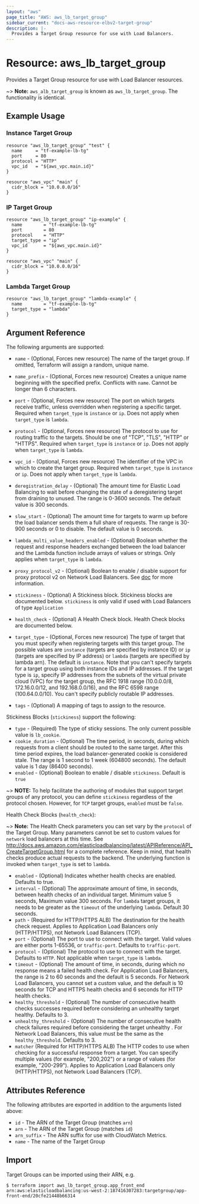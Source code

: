```yaml
---
layout: "aws"
page_title: "AWS: aws_lb_target_group"
sidebar_current: "docs-aws-resource-elbv2-target-group"
description: |-
  Provides a Target Group resource for use with Load Balancers.
---
```


# Resource: aws_lb_target_group

Provides a Target Group resource for use with Load Balancer resources.

~> **Note:** `aws_alb_target_group` is known as `aws_lb_target_group`. The functionality is identical.

## Example Usage

### Instance Target Group

```hcl
resource "aws_lb_target_group" "test" {
  name     = "tf-example-lb-tg"
  port     = 80
  protocol = "HTTP"
  vpc_id   = "${aws_vpc.main.id}"
}

resource "aws_vpc" "main" {
  cidr_block = "10.0.0.0/16"
}
```

### IP Target Group

```hcl
resource "aws_lb_target_group" "ip-example" {
  name        = "tf-example-lb-tg"
  port        = 80
  protocol    = "HTTP"
  target_type = "ip"
  vpc_id      = "${aws_vpc.main.id}"
}

resource "aws_vpc" "main" {
  cidr_block = "10.0.0.0/16"
}
```

### Lambda Target Group

```hcl
resource "aws_lb_target_group" "lambda-example" {
  name        = "tf-example-lb-tg"
  target_type = "lambda"
}
```

## Argument Reference

The following arguments are supported:

* `name` - (Optional, Forces new resource) The name of the target group. If omitted, Terraform will assign a random, unique name.
* `name_prefix` - (Optional, Forces new resource) Creates a unique name beginning with the specified prefix. Conflicts with `name`. Cannot be longer than 6 characters.

* `port` - (Optional, Forces new resource) The port on which targets receive traffic, unless overridden when registering a specific target. Required when `target_type` is `instance` or `ip`. Does not apply when `target_type` is `lambda`.
* `protocol` - (Optional, Forces new resource) The protocol to use for routing traffic to the targets. Should be one of "TCP", "TLS", "HTTP" or "HTTPS". Required when `target_type` is `instance` or `ip`. Does not apply when `target_type` is `lambda`.
* `vpc_id` - (Optional, Forces new resource) The identifier of the VPC in which to create the target group. Required when `target_type` is `instance` or `ip`. Does not apply when `target_type` is `lambda`.
* `deregistration_delay` - (Optional) The amount time for Elastic Load Balancing to wait before changing the state of a deregistering target from draining to unused. The range is 0-3600 seconds. The default value is 300 seconds.
* `slow_start` - (Optional) The amount time for targets to warm up before the load balancer sends them a full share of requests. The range is 30-900 seconds or 0 to disable. The default value is 0 seconds.
* `lambda_multi_value_headers_enabled` - (Optional) Boolean whether the request and response headers exchanged between the load balancer and the Lambda function include arrays of values or strings. Only applies when `target_type` is `lambda`.
* `proxy_protocol_v2` - (Optional) Boolean to enable / disable support for proxy protocol v2 on Network Load Balancers. See [doc](https://docs.aws.amazon.com/elasticloadbalancing/latest/network/load-balancer-target-groups.html#proxy-protocol) for more information.
* `stickiness` - (Optional) A Stickiness block. Stickiness blocks are documented below. `stickiness` is only valid if used with Load Balancers of type `Application`
* `health_check` - (Optional) A Health Check block. Health Check blocks are documented below.
* `target_type` - (Optional, Forces new resource) The type of target that you must specify when registering targets with this target group.
The possible values are `instance` (targets are specified by instance ID) or `ip` (targets are specified by IP address) or `lambda` (targets are specified by lambda arn).
The default is `instance`. Note that you can't specify targets for a target group using both instance IDs and IP addresses.
If the target type is `ip`, specify IP addresses from the subnets of the virtual private cloud (VPC) for the target group,
the RFC 1918 range (10.0.0.0/8, 172.16.0.0/12, and 192.168.0.0/16), and the RFC 6598 range (100.64.0.0/10).
You can't specify publicly routable IP addresses.
* `tags` - (Optional) A mapping of tags to assign to the resource.

Stickiness Blocks (`stickiness`) support the following:

* `type` - (Required) The type of sticky sessions. The only current possible value is `lb_cookie`.
* `cookie_duration` - (Optional) The time period, in seconds, during which requests from a client should be routed to the same target. After this time period expires, the load balancer-generated cookie is considered stale. The range is 1 second to 1 week (604800 seconds). The default value is 1 day (86400 seconds).
* `enabled` - (Optional) Boolean to enable / disable `stickiness`. Default is `true`

~> **NOTE:** To help facilitate the authoring of modules that support target groups of any protocol, you can define `stickiness` regardless of the protocol chosen. However, for `TCP` target groups, `enabled` must be `false`.

Health Check Blocks (`health_check`):

~> **Note:** The Health Check parameters you can set vary by the `protocol` of
the Target Group. Many parameters cannot be set to custom values for `network`
load balancers at this time. See
http://docs.aws.amazon.com/elasticloadbalancing/latest/APIReference/API_CreateTargetGroup.html
for a complete reference.
Keep in mind, that health checks produce actual requests to the backend.
The underlying function is invoked when `target_type` is set to `lambda`.

* `enabled` - (Optional) Indicates whether  health checks are enabled. Defaults to true.
* `interval` - (Optional) The approximate amount of time, in seconds, between health checks of an individual target. Minimum value 5 seconds, Maximum value 300 seconds. For `lambda` target groups, it needs to be greater as the `timeout` of the underlying `lambda`. Default 30 seconds.
* `path` - (Required for HTTP/HTTPS ALB) The destination for the health check request. Applies to Application Load Balancers only (HTTP/HTTPS), not Network Load Balancers (TCP).
* `port` - (Optional) The port to use to connect with the target. Valid values are either ports 1-65536, or `traffic-port`. Defaults to `traffic-port`.
* `protocol` - (Optional) The protocol to use to connect with the target. Defaults to `HTTP`. Not applicable when `target_type` is `lambda`.
* `timeout` - (Optional) The amount of time, in seconds, during which no response means a failed health check. For Application Load Balancers, the range is 2 to 60 seconds and the default is 5 seconds. For Network Load Balancers, you cannot set a custom value, and the default is 10 seconds for TCP and HTTPS health checks and 6 seconds for HTTP health checks.
* `healthy_threshold` - (Optional) The number of consecutive health checks successes required before considering an unhealthy target healthy. Defaults to 3.
* `unhealthy_threshold` - (Optional) The number of consecutive health check failures required before considering the target unhealthy . For Network Load Balancers, this value must be the same as the `healthy_threshold`. Defaults to 3.
* `matcher` (Required for HTTP/HTTPS ALB) The HTTP codes to use when checking for a successful response from a target. You can specify multiple values (for example, "200,202") or a range of values (for example, "200-299"). Applies to Application Load Balancers only (HTTP/HTTPS), not Network Load Balancers (TCP).   

## Attributes Reference

The following attributes are exported in addition to the arguments listed above:

* `id` - The ARN of the Target Group (matches `arn`)
* `arn` - The ARN of the Target Group (matches `id`)
* `arn_suffix` - The ARN suffix for use with CloudWatch Metrics.
* `name` - The name of the Target Group

## Import

Target Groups can be imported using their ARN, e.g.

```
$ terraform import aws_lb_target_group.app_front_end arn:aws:elasticloadbalancing:us-west-2:187416307283:targetgroup/app-front-end/20cfe21448b66314
```
